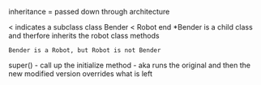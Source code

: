 

inheritance = passed down through architecture 

< indicates a subclass 
	class Bender < Robot 
	end 
	*Bender is a child class and therfore inherits the robot class methods

	Bender is a Robot, but Robot is not Bender 


super() - call up the initialize method - aka runs the original and then the new modified version overrides what is left  
